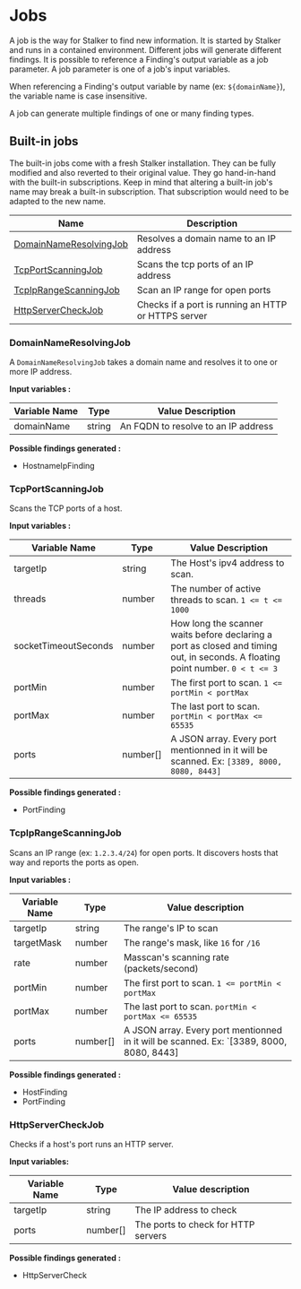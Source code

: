 # Jobs

A job is the way for Stalker to find new information. It is started by Stalker and runs in a contained environment. Different jobs will generate different findings. It is possible to reference a Finding's output variable as a job parameter. A job parameter is one of a job's input variables.

When referencing a Finding's output variable by name (ex: `${domainName}`), the variable name is case insensitive.

A job can generate multiple findings of one or many finding types.

## Built-in jobs

The built-in jobs come with a fresh Stalker installation. They can be fully modified and also reverted to their original value. They go hand-in-hand with the built-in subscriptions. Keep in mind that altering a built-in job's name may break a built-in subscription. That subscription would need to be adapted to the new name.

| Name                                              | Description                                         |
| ------------------------------------------------- | --------------------------------------------------- |
| [DomainNameResolvingJob](#domainnameresolvingjob) | Resolves a domain name to an IP address             |
| [TcpPortScanningJob](#tcpportscanningjob)         | Scans the tcp ports of an IP address                |
| [TcpIpRangeScanningJob](#tcpiprangescanningjob)   | Scan an IP range for open ports                     |
| [HttpServerCheckJob](#httpservercheckjob)         | Checks if a port is running an HTTP or HTTPS server |

### DomainNameResolvingJob

A `DomainNameResolvingJob` takes a domain name and resolves it to one or more IP address.

**Input variables :**

| Variable Name | Type   | Value Description                   |
| ------------- | ------ | ----------------------------------- |
| domainName    | string | An FQDN to resolve to an IP address |

**Possible findings generated :**

* HostnameIpFinding

### TcpPortScanningJob

Scans the TCP ports of a host.

**Input variables :**

| Variable Name        | Type     | Value Description                                                                                                              |
| -------------------- | -------- | ------------------------------------------------------------------------------------------------------------------------------ |
| targetIp             | string   | The Host's ipv4 address to scan.                                                                                               |
| threads              | number   | The number of active threads to scan. `1 <= t <= 1000`                                                                         |
| socketTimeoutSeconds | number   | How long the scanner waits before declaring a port as closed and timing out, in seconds. A floating point number. `0 < t <= 3` |
| portMin              | number   | The first port to scan. `1 <= portMin < portMax`                                                                               |
| portMax              | number   | The last port to scan. `portMin < portMax <= 65535`                                                                            |
| ports                | number[] | A JSON array. Every port mentionned in it will be scanned. Ex: `[3389, 8000, 8080, 8443]`                                      |

**Possible findings generated :**

* PortFinding

### TcpIpRangeScanningJob

Scans an IP range (ex: `1.2.3.4/24`) for open ports. It discovers hosts that way and reports the ports as open.

**Input variables :**

| Variable Name | Type     | Value description                                                                        |
| ------------- | -------- | ---------------------------------------------------------------------------------------- |
| targetIp      | string   | The range's IP to scan                                                                   |
| targetMask    | number   | The range's mask, like `16` for `/16`                                                    |
| rate          | number   | Masscan's scanning rate (packets/second)                                                 |
| portMin       | number   | The first port to scan. `1 <= portMin < portMax`                                         |
| portMax       | number   | The last port to scan. `portMin < portMax <= 65535`                                      |
| ports         | number[] | A JSON array. Every port mentionned in it will be scanned. Ex: `[3389, 8000, 8080, 8443] |

**Possible findings generated :**

* HostFinding
* PortFinding

### HttpServerCheckJob

Checks if a host's port runs an HTTP server.

**Input variables:**

| Variable Name | Type     | Value description                   |
| ------------- | -------- | ----------------------------------- |
| targetIp      | string   | The IP address to check             |
| ports         | number[] | The ports to check for HTTP servers |

**Possible findings generated :**

* HttpServerCheck
